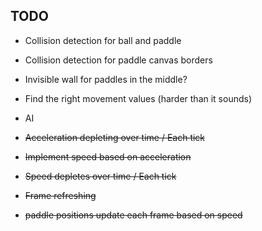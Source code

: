 TODO
------

- Collision detection for ball and paddle
- Collision detection for paddle canvas borders
- Invisible wall for paddles in the middle?

- Find the right movement values (harder than it sounds)

- AI

- ~~Acceleration depleting over time / Each tick~~

- ~~Implement speed based on acceleration~~

- ~~Speed depletes over time / Each tick~~

- ~~Frame refreshing~~

- ~~paddle positions update each frame based on speed~~



